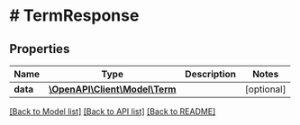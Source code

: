 # # TermResponse

## Properties

Name | Type | Description | Notes
------------ | ------------- | ------------- | -------------
**data** | [**\OpenAPI\Client\Model\Term**](Term.md) |  | [optional]

[[Back to Model list]](../../README.md#models) [[Back to API list]](../../README.md#endpoints) [[Back to README]](../../README.md)
